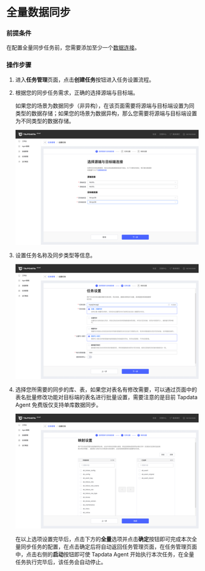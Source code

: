 # 全量数据同步

### 前提条件

在配置全量同步任务前，您需要添加至少一个[数据连接](../../user-guide/connect-database)。

### 操作步骤

1. 进入**任务管理**页面，点击**创建任务**按钮进入任务设置流程。

2. 根据您的同步任务需求，正确的选择源端与目标端。

   如果您的场景为数据同步（非异构），在该页面需要将源端与目标端设置为同类型的数据存储；如果您的场景为数据异构，那么您需要将源端与目标端设置为不同类型的数据存储。

   ![img](../../images/full_data_syn_task_2.png)

3. 设置任务名称及同步类型等信息。

   ![](../../images/full_data_syn_task_3.png)

4. 选择您所需要的同步的库、表，如果您对表名有修改需要，可以通过页面中的表名批量修改功能对目标端的表名进行批量设置，需要注意的是目前 Tapdata Agent 免费版仅支持单库数据同步。

   ![](../../images/full_data_syn_task_4.png)

   在以上选项设置完毕后，点击下方的**全量**选项并点击**确定**按钮即可完成本次全量同步任务的配置，在点击确定后将自动返回任务管理页面，在任务管理页面中，点击右侧的**启动**按钮即可使 Tapdata Agent 开始执行本次任务，在全量任务执行完毕后，该任务会自动停止。

